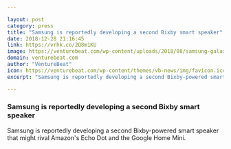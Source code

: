 ```yaml
---

layout: post
category: press
title: "Samsung is reportedly developing a second Bixby smart speaker"
date: 2018-12-28 21:16:45
link: https://vrhk.co/2Q8m1KU
image: https://venturebeat.com/wp-content/uploads/2018/08/samsung-galaxy-home-1.png?fit=1200%2C665&strip=all
domain: venturebeat.com
author: "VentureBeat"
icon: https://venturebeat.com/wp-content/themes/vb-news/img/favicon.ico
excerpt: "Samsung is reportedly developing a second Bixby-powered smart speaker that might rival Amazon's Echo Dot and the Google Home Mini."

---
```


### Samsung is reportedly developing a second Bixby smart speaker

Samsung is reportedly developing a second Bixby-powered smart speaker that might rival Amazon's Echo Dot and the Google Home Mini.
